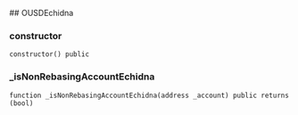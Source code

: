﻿﻿## OUSDEchidna


### constructor

```solidity
constructor() public
```







### _isNonRebasingAccountEchidna

```solidity
function _isNonRebasingAccountEchidna(address _account) public returns (bool)
```







